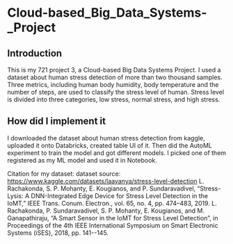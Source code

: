 # Cloud-based_Big_Data_Systems-_Project


## Introduction
This is my 721 project 3, a Cloud-based Big Data Systems Project. I used a dataset about human stress detection of more than two thousand samples. Three metrics, including human body humidity, body temperature and the number of steps, are used to classify the stress level of human. Stress level is divided into three categories, low stress, normal stress, and high stress. 

## How did I implement it
I downloaded the dataset about human stress detection from kaggle, uploaded it onto Databricks, created table UI of it. Then did the AutoML experiment to train the model and got different models. I picked one of them registered as my ML model and used it in Notebook.


Citation for my dataset:
dataset source: https://www.kaggle.com/datasets/laavanya/stress-level-detection
L. Rachakonda, S. P. Mohanty, E. Kougianos, and P. Sundaravadivel, “Stress-Lysis: A DNN-Integrated Edge Device for Stress Level Detection in the IoMT,” IEEE Trans. Conum. Electron., vol. 65, no. 4, pp. 474–483, 2019.
L. Rachakonda, P. Sundaravadivel, S. P. Mohanty, E. Kougianos, and M. Ganapathiraju, “A Smart Sensor in the IoMT for Stress Level Detection”, in Proceedings of the 4th IEEE International Symposium on Smart Electronic Systems (iSES), 2018, pp. 141--145.

